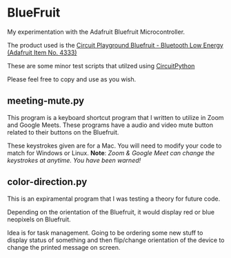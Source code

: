 # BlueFruit
My experimentation with the Adafruit Bluefruit Microcontroller.

The product used is the [Circuit Playground Bluefruit - Bluetooth Low Energy (Adafruit Item No. 4333)](https://www.adafruit.com/product/4333)

These are some minor test scripts that utilzed using [CircuitPython](https://circuitpython.readthedocs.io/en/6.0.x/README.html)

Please feel free to copy and use as you wish.

## meeting-mute.py
This program is a keyboard shortcut program that I written to utilize in Zoom and Google Meets.  These programs have a audio and video mute button related to their buttons on the Bluefruit.

These keystrokes given are for a Mac.  You will need to modify your code to match for Windows or Linux.  __Note__: _Zoom & Google Meet can change the keystrokes at anytime.  You have been warned!_

## color-direction.py
This is an expiramental program that I was testing a theory for future code.

Depending on the orientation of the Bluefruit, it would display red or blue neopixels on Bluefruit.

Idea is for task management.  Going to be ordering some new stuff to display status of something and then flip/change orientation of the device to change the printed message on screen.
